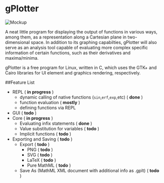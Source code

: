 gPlotter
========

![Mockup](mockups/mockup.png "Current design for gPlotter")

A neat little program for displaying the output of functions in various ways, among them, as a representation along a Cartesian plane in two-dimensional space. In addition to its graphing capabilties, gPlotter will also serve as an analysis tool capable of evaluating more complex specific information of certain functions, such as their derivatives and maxima/minima.

gPlotter is a free program for Linux, written in C, which uses the GTK+ and Cairo libraries for UI element and graphics rendering, respectively.

##Feature List
* REPL ( **in progress** )
  - dynamic calling of native functions (`sin`,`erf`,`exp`,etc) ( **done** )
  - function evaluation ( **mostly** )
  - defining functions via REPL 
* GUI ( **todo** )
* Core ( **in progress** )
  - Evaluating infix statements ( **done** )
  - Value substitution for variables ( **todo** )
  - Implicit functions ( **todo** )
* Exporting and Saving ( **todo** )
  - Export ( **todo** )
    - PNG ( **todo** )
    - SVG ( **todo** )
    - LaTeX ( **todo** )
    - Pure MathML ( **todo** )
  - Save As (MathML XML document with additional info as .gplt) ( **todo** )
